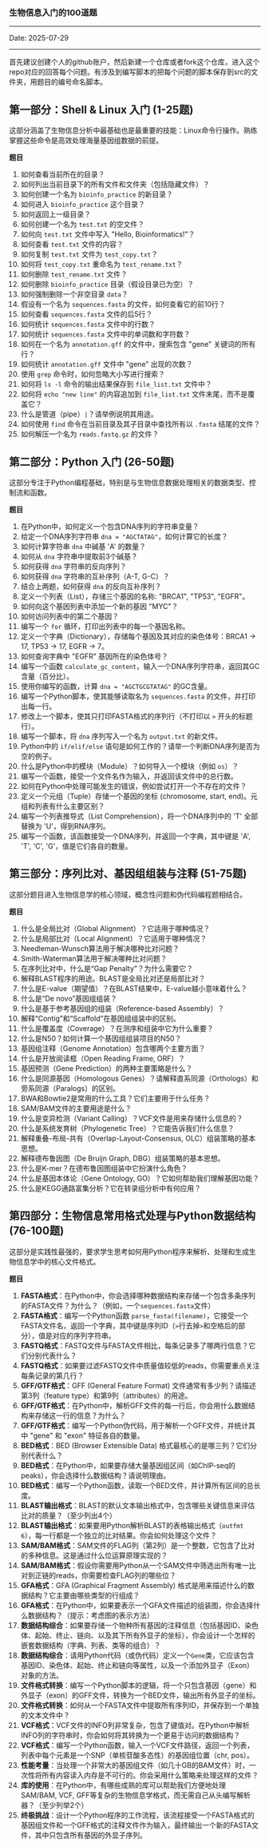 ### 生物信息入门的100道题
---

Date: 2025-07-29

---





首先建议创建个人的github账户，然后新建一个仓库或者fork这个仓库，进入这个repo对应的回答每个问题。有涉及到编写脚本的把每个问题的脚本保存到src的文件夹，用题目的编号命名脚本。

## 第一部分：Shell & Linux 入门 (1-25题)

这部分涵盖了生物信息分析中最基础也是最重要的技能：Linux命令行操作。熟练掌握这些命令是高效处理海量基因组数据的前提。

**题目**

1. 如何查看当前所在的目录？
2. 如何列出当前目录下的所有文件和文件夹（包括隐藏文件）？
3. 如何创建一个名为 `bioinfo_practice` 的新目录？
4. 如何进入 `bioinfo_practice` 这个目录？
5. 如何返回上一级目录？
6. 如何创建一个名为 `test.txt` 的空文件？
7. 如何向 `test.txt` 文件中写入 "Hello, Bioinformatics!"？
8. 如何查看 `test.txt` 文件的内容？
9. 如何复制 `test.txt` 文件为 `test_copy.txt`？
10. 如何将 `test_copy.txt` 重命名为 `test_rename.txt`？
11. 如何删除 `test_rename.txt` 文件？
12. 如何删除 `bioinfo_practice` 目录（假设目录已为空）？
13. 如何强制删除一个非空目录 `data`？
14. 假设有一个名为 `sequences.fasta` 的文件，如何查看它的前10行？
15. 如何查看 `sequences.fasta` 文件的后5行？
16. 如何统计 `sequences.fasta` 文件中的行数？
17. 如何统计 `sequences.fasta` 文件中的单词数和字符数？
18. 如何在一个名为 `annotation.gff` 的文件中，搜索包含 "gene" 关键词的所有行？
19. 如何统计 `annotation.gff` 文件中 "gene" 出现的次数？
20. 使用 `grep` 命令时，如何忽略大小写进行搜索？
21. 如何将 `ls -l` 命令的输出结果保存到 `file_list.txt` 文件中？
22. 如何将 `echo "new line"` 的内容追加到 `file_list.txt` 文件末尾，而不是覆盖它？
23. 什么是管道（pipe）`|`？请举例说明其用途。
24. 如何使用 `find` 命令在当前目录及其子目录中查找所有以 `.fasta` 结尾的文件？
25. 如何解压一个名为 `reads.fastq.gz` 的文件？

## 第二部分：Python 入门 (26-50题)

这部分专注于Python编程基础，特别是与生物信息数据处理相关的数据类型、控制流和函数。

**题目**

1. 在Python中，如何定义一个包含DNA序列的字符串变量？
2. 给定一个DNA序列字符串 `dna = "AGCTATAG"`，如何计算它的长度？
3. 如何计算字符串 `dna` 中碱基 'A' 的数量？
4. 如何从 `dna` 字符串中提取前3个碱基？
5. 如何获得 `dna` 字符串的反向序列？
6. 如何获得 `dna` 字符串的互补序列（A-T, G-C）？
7. 结合上两题，如何获得 `dna` 的反向互补序列？
8. 定义一个列表（List），存储三个基因的名称: "BRCA1", "TP53", "EGFR"。
9. 如何向这个基因列表中添加一个新的基因 "MYC"？
10. 如何访问列表中的第二个基因？
11. 编写一个 `for` 循环，打印出列表中的每一个基因名称。
12. 定义一个字典（Dictionary），存储每个基因及其对应的染色体号：BRCA1 -> 17, TP53 -> 17, EGFR -> 7。
13. 如何查询字典中 "EGFR" 基因所在的染色体号？
14. 编写一个函数 `calculate_gc_content`，输入一个DNA序列字符串，返回其GC含量（百分比）。
15. 使用你编写的函数，计算 `dna = "AGCTGCGTATAG"` 的GC含量。
16. 编写一个Python脚本，使其能够读取名为 `sequences.fasta` 的文件，并打印出每一行。
17. 修改上一个脚本，使其只打印FASTA格式的序列行（不打印以 `>` 开头的标题行）。
18. 编写一个脚本，将 `dna` 序列写入一个名为 `output.txt` 的新文件。
19. Python中的 `if/elif/else` 语句是如何工作的？请举一个判断DNA序列是否为空的例子。
20. 什么是Python中的模块（Module）？如何导入一个模块（例如 `os`）？
21. 编写一个函数，接受一个文件名作为输入，并返回该文件中的总行数。
22. 如何在Python中处理可能发生的错误，例如尝试打开一个不存在的文件？
23. 定义一个元组（Tuple）存储一个基因的坐标 (chromosome, start, end)。元组和列表有什么主要区别？
24. 编写一个列表推导式（List Comprehension），将一个DNA序列中的 'T' 全部替换为 'U'，得到RNA序列。
25. 编写一个函数，该函数接受一个DNA序列，并返回一个字典，其中键是 'A', 'T', 'C', 'G'，值是它们各自的数量。

## 第三部分：序列比对、基因组组装与注释 (51-75题)

这部分题目进入生物信息学的核心领域，概念性问题和伪代码编程题相结合。

**题目**

1. 什么是全局比对（Global Alignment）？它适用于哪种情况？
2. 什么是局部比对（Local Alignment）？它适用于哪种情况？
3. Needleman-Wunsch算法用于解决哪种比对问题？
4. Smith-Waterman算法用于解决哪种比对问题？
5. 在序列比对中，什么是“Gap Penalty”？为什么需要它？
6. 解释BLAST程序的用途。BLAST是全局比对还是局部比对？
7. 什么是E-value（期望值）？在BLAST结果中，E-value越小意味着什么？
8. 什么是“De novo”基因组组装？
9. 什么是基于参考基因组的组装（Reference-based Assembly）？
10. 解释“Contig”和“Scaffold”在基因组组装中的区别。
11. 什么是覆盖度（Coverage）？在测序和组装中它为什么重要？
12. 什么是N50？如何计算一个基因组组装项目的N50？
13. 基因组注释（Genome Annotation）包含哪两个主要方面？
14. 什么是开放阅读框（Open Reading Frame, ORF）？
15. 基因预测（Gene Prediction）的两种主要策略是什么？
16. 什么是同源基因（Homologous Genes）？请解释直系同源（Orthologs）和旁系同源（Paralogs）的区别。
17. BWA和Bowtie2是常用的什么工具？它们主要用于什么任务？
18. SAM/BAM文件的主要用途是什么？
19. 什么是变异检测（Variant Calling）？VCF文件是用来存储什么信息的？
20. 什么是系统发育树（Phylogenetic Tree）？它能告诉我们什么信息？
21. 解释重叠-布局-共有（Overlap-Layout-Consensus, OLC）组装策略的基本思想。
22. 解释德布鲁因图（De Bruijn Graph, DBG）组装策略的基本思想。
23. 什么是K-mer？在德布鲁因图组装中它扮演什么角色？
24. 什么是基因本体论（Gene Ontology, GO）？它如何帮助我们理解基因功能？
25. 什么是KEGG通路富集分析？它在转录组分析中有何应用？

## 第四部分：生物信息常用格式处理与Python数据结构 (76-100题)

这部分是实践性最强的，要求学生思考如何用Python程序来解析、处理和生成生物信息学中的核心文件格式。

**题目**

1. **FASTA格式**：在Python中，你会选择哪种数据结构来存储一个包含多条序列的FASTA文件？为什么？（例如，一个`sequences.fasta`文件）
2. **FASTA格式**：编写一个Python函数 `parse_fasta(filename)`，它接受一个FASTA文件名，返回一个字典，其中键是序列ID（`>`行去掉`>`和空格后的部分），值是对应的序列字符串。
3. **FASTQ格式**：FASTQ文件与FASTA文件相比，每条记录多了哪两行信息？它们分别代表什么？
4. **FASTQ格式**：如果要过滤FASTQ文件中质量值较低的reads，你需要重点关注每条记录的第几行？
5. **GFF/GTF格式**：GFF (General Feature Format) 文件通常有多少列？请描述第3列（feature type）和第9列（attributes）的用途。
6. **GFF/GTF格式**：在Python中，解析GFF文件的每一行后，你会用什么数据结构来存储这一行的信息？为什么？
7. **GFF/GTF格式**：编写一个Python伪代码，用于解析一个GFF文件，并统计其中 "gene" 和 "exon" 特征各自的数量。
8. **BED格式**：BED (Browser Extensible Data) 格式最核心的是哪三列？它们分别代表什么？
9. **BED格式**：在Python中，如果要存储大量基因组区间（如ChIP-seq的peaks），你会选择什么数据结构？请说明理由。
10. **BED格式**：编写一个Python函数，读取一个BED文件，并计算所有区间的总长度。
11. **BLAST输出格式**：BLAST的默认文本输出格式中，包含哪些关键信息来评估比对的质量？（至少列出4个）
12. **BLAST输出格式**：如果要用Python解析BLAST的表格输出格式（`outfmt 6`），每一行都是一个独立的比对结果。你会如何处理这个文件？
13. **SAM/BAM格式**：SAM文件的FLAG列（第2列）是一个整数，它包含了比对的多种信息。这是通过什么位运算原理实现的？
14. **SAM/BAM格式**：假设你需要用Python从一个SAM文件中筛选出所有唯一比对到正链的reads，你需要检查FLAG列的哪些位？
15. **GFA格式**：GFA (Graphical Fragment Assembly) 格式是用来描述什么的数据结构？它主要由哪些类型的行组成？
16. **GFA格式**：在Python中，如果要表示一个GFA文件描述的组装图，你会选择什么数据结构？（提示：考虑图的表示方法）
17. **数据结构综合**：如果要存储一个物种所有基因的注释信息（包括基因ID、染色体、起始、终止、链向、以及其下所有外显子的坐标），你会设计一个怎样的嵌套数据结构（字典、列表、类等的组合）？
18. **数据结构综合**：请用Python代码（或伪代码）定义一个`Gene`类，它应该包含基因ID、染色体、起始、终止和链向等属性，以及一个添加外显子（Exon）对象的方法。
19. **文件格式转换**：编写一个Python脚本的逻辑，将一个只包含基因（gene）和外显子（exon）的GFF文件，转换为一个BED文件，输出所有外显子的坐标。
20. **文件格式转换**：如何从一个FASTA文件中提取所有序列ID，并保存到一个单独的文本文件中？
21. **VCF格式**：VCF文件的INFO列非常复杂，包含了键值对。在Python中解析INFO列的字符串时，你会如何将其转换为一个更易于访问的数据结构？
22. **VCF格式**：编写一个Python函数，输入一个VCF文件路径，返回一个列表，列表中每个元素是一个SNP（单核苷酸多态性）的基因组位置（chr, pos）。
23. **性能考量**：当处理一个非常大的基因组文件（如几十GB的BAM文件）时，一次性将所有内容读入内存是不可行的。你会采用什么策略来处理这样的文件？
24. **库的使用**：在Python中，有哪些成熟的库可以帮助我们方便地处理SAM/BAM, VCF, GFF等复杂的生物信息学格式，而无需自己从头编写解析器？（至少列举2个）
25. **终极挑战**：设计一个Python程序的工作流程，该流程接受一个FASTA格式的基因组文件和一个GFF格式的注释文件作为输入，最终输出一个新的FASTA文件，其中只包含所有基因的外显子序列。
